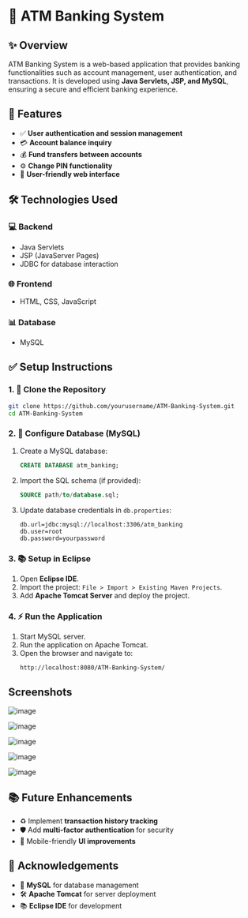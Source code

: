# 🏦 ATM Banking System

## ✨ Overview
ATM Banking System is a web-based application that provides banking functionalities such as account management, user authentication, and transactions. It is developed using **Java Servlets, JSP, and MySQL**, ensuring a secure and efficient banking experience.

## 🔧 Features
- ✅ **User authentication and session management**
- 💳 **Account balance inquiry**
- 💰 **Fund transfers between accounts**
- ⚙ **Change PIN functionality**
- 🌟 **User-friendly web interface**

## 🛠️ Technologies Used
### 💻 Backend
- Java Servlets
- JSP (JavaServer Pages)
- JDBC for database interaction

### 🌐 Frontend
- HTML, CSS, JavaScript

### 📊 Database
- MySQL

## ✅ Setup Instructions
### 1. 💾 Clone the Repository
```bash
git clone https://github.com/yourusername/ATM-Banking-System.git
cd ATM-Banking-System
```

### 2. 🏢 Configure Database (MySQL)
1. Create a MySQL database:
   ```sql
   CREATE DATABASE atm_banking;
   ```
2. Import the SQL schema (if provided):
   ```sql
   SOURCE path/to/database.sql;
   ```
3. Update database credentials in `db.properties`:
   ```properties
   db.url=jdbc:mysql://localhost:3306/atm_banking
   db.user=root
   db.password=yourpassword
   ```

### 3. 📚 Setup in Eclipse
1. Open **Eclipse IDE**.
2. Import the project: `File > Import > Existing Maven Projects`.
3. Add **Apache Tomcat Server** and deploy the project.

### 4. ⚡ Run the Application
1. Start MySQL server.
2. Run the application on Apache Tomcat.
3. Open the browser and navigate to:
   ```
   http://localhost:8080/ATM-Banking-System/
   ```
   
## Screenshots
![image](https://github.com/user-attachments/assets/66b13164-695a-46aa-bfbb-28429b6c8ac0)

![image](https://github.com/user-attachments/assets/61b62d58-207e-431a-90ca-79c0ef637724)

![image](https://github.com/user-attachments/assets/42868cf2-8020-45e3-a013-f4d49579c3ef)

![image](https://github.com/user-attachments/assets/ba03c34c-d92f-4373-b600-5a17b4f44595)

![image](https://github.com/user-attachments/assets/c06301a6-800e-4458-8917-a74617e64c91)


## 📚 Future Enhancements
- ♻️ Implement **transaction history tracking**
- 🛡️ Add **multi-factor authentication** for security
- 📱 Mobile-friendly **UI improvements**

## 🌟 Acknowledgements
- 📃 **MySQL** for database management
- 🛠️ **Apache Tomcat** for server deployment
- 📚 **Eclipse IDE** for development
